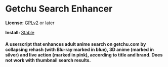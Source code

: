 # Getchu Search Enhancer
**License:** [GPLv2](http://www.gnu.org/licenses/old-licenses/gpl-2.0.html) or later

**Install:** [Stable](https://cdn.rawgit.com/zanetu/userscripts/master/getchu_search_enhancer/getchu_search_enhancer.user.js)

#### A userscript that enhances adult anime search on getchu.com by collapsing rehash (with Blu-ray marked in blue), 3D anime (marked in silver) and live action (marked in pink), according to title and brand. Does not work with thumbnail search results. 